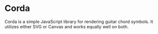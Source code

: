 # Corda

Corda is a simple JavaScript library for rendering guitar chord symbols.
It utilizes either SVG or Canvas and works equally well on both.
